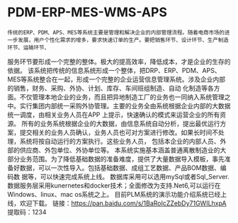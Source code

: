 # PDM-ERP-MES-WMS-APS
    传统的ERP、PDM、APS、MES等系统主要是管理和解决企业的内部管理流程。随着电商市场的进一步发展，用户个性化需求的增多，要求快速订单的生产。要把销售环节、设计环节、生产制造环节、运输环节、
   服务环节要形成一个完整的整体。极大的提高效率，降低成本，才是企业的生存的依据。
   该系统把传统的信息系统形成一个整体，把DRP、ERP、PDM、APS、MES等系统整合在一起，形成一个完整的企业运营信息管理系统。涉及企业内部的销售，财务、采购、外协、计划、库存、车间班组制造、自动
   化制造等各方面。不仅管理本地企业的业务，而且把异地制造工厂的业务也一同纳入系统管理之中。实行集团内部统一采购外协管理。主要的业务全由系统根据企业内部的大数据统一调度，由相关业务人员在APP
   上提示，快速确认的模式来运营企业的所有资源。 
      所有的业务系统根据企业的大数据，由信息系统自动分析，提出最优运行方案，提交相关的业务人员确认，业务人员也可对方案进行修改。如果长时间不处理，系统将按自动运行的方案执行。这些业务人员，
   包括本企业的内部人员、外部的供应商、外包单位、外协单位等。
      本系统实施基本涵盖普通离散制造业的大部分业务范围。为了降低基础数据的准备难度，提供了大量数据导入模板，事先准备好数据，可以一次性导入。包括基础数据、成组工艺数据、产品BOM数据、编码数
   据等，可以快速完成系统上线。
       数据库采用可以选用mySql或者Sql_Server.数据服务层采用kunernetes和docker技术；全面修改为支持.Net6,可以运行在Windows、linux、mac os系统之上。 
   目前PLM系统的演示功能介绍系统已经上线，欢迎下载。
   链接：https://pan.baidu.com/s/1BaRoIcZZebDy71GWILhxpA 
   提取码：1234 
